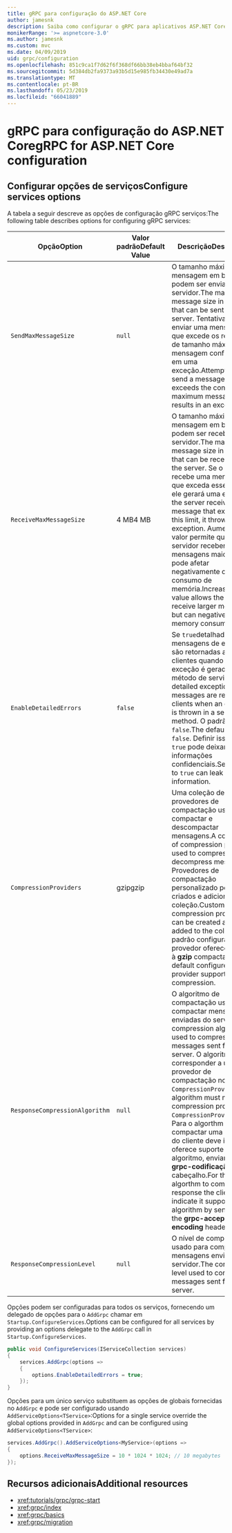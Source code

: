 ```yaml
---
title: gRPC para configuração do ASP.NET Core
author: jamesnk
description: Saiba como configurar o gRPC para aplicativos ASP.NET Core.
monikerRange: '>= aspnetcore-3.0'
ms.author: jamesnk
ms.custom: mvc
ms.date: 04/09/2019
uid: grpc/configuration
ms.openlocfilehash: 851c9ca1f7d62f6f368df66bb38eb4bbaf64bf32
ms.sourcegitcommit: 5d384db2fa9373a93b5d15e985fb34430e49ad7a
ms.translationtype: MT
ms.contentlocale: pt-BR
ms.lasthandoff: 05/23/2019
ms.locfileid: "66041889"
---
```

# <a name="grpc-for-aspnet-core-configuration"></a><span data-ttu-id="0794b-103">gRPC para configuração do ASP.NET Core</span><span class="sxs-lookup"><span data-stu-id="0794b-103">gRPC for ASP.NET Core configuration</span></span>

## <a name="configure-services-options"></a><span data-ttu-id="0794b-104">Configurar opções de serviços</span><span class="sxs-lookup"><span data-stu-id="0794b-104">Configure services options</span></span>

<span data-ttu-id="0794b-105">A tabela a seguir descreve as opções de configuração gRPC serviços:</span><span class="sxs-lookup"><span data-stu-id="0794b-105">The following table describes options for configuring gRPC services:</span></span>

| <span data-ttu-id="0794b-106">Opção</span><span class="sxs-lookup"><span data-stu-id="0794b-106">Option</span></span> | <span data-ttu-id="0794b-107">Valor padrão</span><span class="sxs-lookup"><span data-stu-id="0794b-107">Default Value</span></span> | <span data-ttu-id="0794b-108">Descrição</span><span class="sxs-lookup"><span data-stu-id="0794b-108">Description</span></span> |
| ------ | ------------- | ----------- |
| `SendMaxMessageSize` | `null` | <span data-ttu-id="0794b-109">O tamanho máximo da mensagem em bytes, que podem ser enviados do servidor.</span><span class="sxs-lookup"><span data-stu-id="0794b-109">The maximum message size in bytes that can be sent from the server.</span></span> <span data-ttu-id="0794b-110">Tentativa de enviar uma mensagem que excede os resultados de tamanho máximo de mensagem configurado em uma exceção.</span><span class="sxs-lookup"><span data-stu-id="0794b-110">Attempting to send a message that exceeds the configured maximum message size results in an exception.</span></span> |
| `ReceiveMaxMessageSize` | <span data-ttu-id="0794b-111">4 MB</span><span class="sxs-lookup"><span data-stu-id="0794b-111">4 MB</span></span> | <span data-ttu-id="0794b-112">O tamanho máximo da mensagem em bytes, que podem ser recebidas pelo servidor.</span><span class="sxs-lookup"><span data-stu-id="0794b-112">The maximum message size in bytes that can be received by the server.</span></span> <span data-ttu-id="0794b-113">Se o servidor recebe uma mensagem que exceda esse limite, ele gerará uma exceção.</span><span class="sxs-lookup"><span data-stu-id="0794b-113">If the server receives a message that exceeds this limit, it throws an exception.</span></span> <span data-ttu-id="0794b-114">Aumentar esse valor permite que o servidor receber mensagens maiores, mas pode afetar negativamente o consumo de memória.</span><span class="sxs-lookup"><span data-stu-id="0794b-114">Increasing this value allows the server to receive larger messages, but can negatively impact memory consumption.</span></span> |
| `EnableDetailedErrors` | `false` | <span data-ttu-id="0794b-115">Se `true`detalhada mensagens de exceção são retornadas aos clientes quando uma exceção é gerada em um método de serviço.</span><span class="sxs-lookup"><span data-stu-id="0794b-115">If `true`, detailed exception messages are returned to clients when an exception is thrown in a service method.</span></span> <span data-ttu-id="0794b-116">O padrão é `false`.</span><span class="sxs-lookup"><span data-stu-id="0794b-116">The default is `false`.</span></span> <span data-ttu-id="0794b-117">Definir isso como `true` pode deixar vazar informações confidenciais.</span><span class="sxs-lookup"><span data-stu-id="0794b-117">Setting this to `true` can leak sensitive information.</span></span> |
| `CompressionProviders` | <span data-ttu-id="0794b-118">gzip</span><span class="sxs-lookup"><span data-stu-id="0794b-118">gzip</span></span> | <span data-ttu-id="0794b-119">Uma coleção de provedores de compactação usado para compactar e descompactar mensagens.</span><span class="sxs-lookup"><span data-stu-id="0794b-119">A collection of compression providers used to compress and decompress messages.</span></span> <span data-ttu-id="0794b-120">Provedores de compactação personalizado podem ser criados e adicionados à coleção.</span><span class="sxs-lookup"><span data-stu-id="0794b-120">Custom compression providers can be created and added to the collection.</span></span> <span data-ttu-id="0794b-121">O padrão configurado o provedor oferece suporte à **gzip** compactação.</span><span class="sxs-lookup"><span data-stu-id="0794b-121">The default configured provider supports **gzip** compression.</span></span> |
| `ResponseCompressionAlgorithm` | `null` | <span data-ttu-id="0794b-122">O algoritmo de compactação usado para compactar mensagens enviadas do servidor.</span><span class="sxs-lookup"><span data-stu-id="0794b-122">The compression algorithm used to compress messages sent from the server.</span></span> <span data-ttu-id="0794b-123">O algoritmo deve corresponder a um provedor de compactação no `CompressionProviders`.</span><span class="sxs-lookup"><span data-stu-id="0794b-123">The algorithm must match a compression provider in `CompressionProviders`.</span></span> <span data-ttu-id="0794b-124">Para o algorthm compactar uma resposta do cliente deve indicar oferece suporte ao algoritmo, enviando-as **grpc-codificação aceita** cabeçalho.</span><span class="sxs-lookup"><span data-stu-id="0794b-124">For the algorthm to compress a response the client must indicate it supports the algorithm by sending it in the **grpc-accept-encoding** header.</span></span> |
| `ResponseCompressionLevel` | `null` | <span data-ttu-id="0794b-125">O nível de compactação usado para compactar mensagens enviadas do servidor.</span><span class="sxs-lookup"><span data-stu-id="0794b-125">The compress level used to compress messages sent from the server.</span></span> |

<span data-ttu-id="0794b-126">Opções podem ser configuradas para todos os serviços, fornecendo um delegado de opções para o `AddGrpc` chamar em `Startup.ConfigureServices`.</span><span class="sxs-lookup"><span data-stu-id="0794b-126">Options can be configured for all services by providing an options delegate to the `AddGrpc` call in `Startup.ConfigureServices`.</span></span>

```csharp
public void ConfigureServices(IServiceCollection services)
{
    services.AddGrpc(options =>
    {
        options.EnableDetailedErrors = true;
    });
}
```

<span data-ttu-id="0794b-127">Opções para um único serviço substituem as opções de globais fornecidas no `AddGrpc` e pode ser configurado usando `AddServiceOptions<TService>`:</span><span class="sxs-lookup"><span data-stu-id="0794b-127">Options for a single service override the global options provided in `AddGrpc` and can be configured using `AddServiceOptions<TService>`:</span></span>

```csharp
services.AddGrpc().AddServiceOptions<MyService>(options =>
{
    options.ReceiveMaxMessageSize = 10 * 1024 * 1024; // 10 megabytes
});
```

## <a name="additional-resources"></a><span data-ttu-id="0794b-128">Recursos adicionais</span><span class="sxs-lookup"><span data-stu-id="0794b-128">Additional resources</span></span>

* <xref:tutorials/grpc/grpc-start>
* <xref:grpc/index>
* <xref:grpc/basics>
* <xref:grpc/migration>
